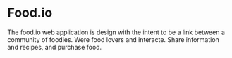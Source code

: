 # Food.io
The food.io web application is design with the intent to be a link between a community of foodies. Were food lovers and interacte. Share information and recipes, and purchase food.

